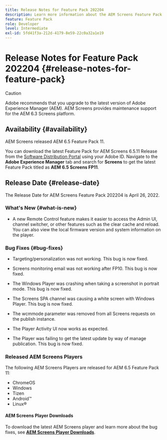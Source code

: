 ```yaml
---
title: Release Notes for Feature Pack 202204
description: Learn more information about the AEM Screens Feature Pack 202204 that was released on April 26, 2022.
feature: Feature Pack
role: Developer
level: Intermediate
exl-id: 5fd41f3a-212d-4179-8e59-22c0a32a1e19
---
```

# Release Notes for Feature Pack 202204 {#release-notes-for-feature-pack}

>[!CAUTION]
>Adobe recommends that you upgrade to the latest version of Adobe Experience Manager (AEM). AEM Screens provides maintenance support for the AEM 6.3 Screens platform.

## Availability {#availability}

AEM Screens released AEM 6.5 Feature Pack 11.

You can download the latest Feature Pack for AEM Screens 6.5.11 Release from the [Software Distribution Portal](https://experience.adobe.com/#/downloads/content/software-distribution/en/aem.html) using your Adobe ID. Navigate to the **Adobe Experience Manager** tab and search for **Screens** to get the latest Feature Pack titled as **AEM 6.5 Screens FP11**.

## Release Date {#release-date}

The Release Date for AEM Screens Feature Pack 202204 is April 26, 2022.

### What's New {#what-is-new}

* A new Remote Control feature makes it easier to access the Admin UI, channel switcher, or other features such as the clear cache and reload. You can also view the local firmware version and system information on the player.

### Bug Fixes {#bug-fixes}

* Targeting/personalization was not working. This bug is now fixed.

* Screens monitoring email was not working after FP10. This bug is now fixed.

* The Windows Player was crashing when taking a screenshot in portrait mode. This bug is now fixed.

* The Screens SPA channel was causing a white screen with Windows Player. This bug is now fixed.

* The wcmmode parameter was removed from all Screens requests on the publish instance.

* The Player Activity UI now works as expected.

* The Player was failing to get the latest update by way of manage publication. This bug is now fixed.

### Released AEM Screens Players

The following AEM Screens Players are released for AEM 6.5 Feature Pack 11:

* ChromeOS
* Windows
* Tizen
* Android&trade;
* Linux&reg;

#### AEM Screens Player Downloads

To download the latest AEM Screens player and learn more about the bug fixes, see **[AEM Screens Player Downloads](https://download.macromedia.com/screens/index.html)**.

